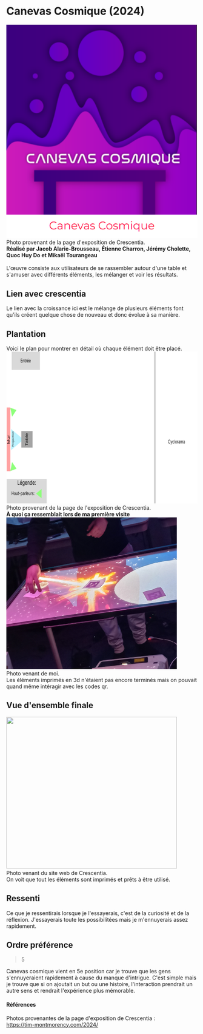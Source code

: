 # Canevas Cosmique (2024)
![photo](media/affiche_expo_canevas_cosmique.png) <br>
Photo provenant de la page d'exposition de Crescentia. <br>
**Réalisé par Jacob Alarie-Brousseau, Étienne Charron, Jérémy Cholette, Quoc Huy Do et 
Mikaël Tourangeau** <br>
<br>
L'œuvre consiste aux utilisateurs de se rassembler autour d'une table et s'amuser avec
différents éléments, les mélanger et voir les résultats. 
## Lien avec crescentia
Le lien avec la croissance ici est le mélange de plusieurs éléments font qu'ils créent
quelque chose de nouveau et donc évolue à sa manière.
## Plantation 
Voici le plan pour montrer en détail où chaque élément doit être placé. <br>
<img src="media/plantation_canevas_cosmique.png" width="700" height="400"> <br>
Photo provenant de la page de l'exposition de Crescentia. <br>
**À quoi ça ressemblait lors de ma première visite** <br>
<img src="media/vue_debut_canevas_cosmique.jpg" width="450" height="400"> <br>
Photo venant de moi. <br>
Les éléments imprimés en 3d n'étaient pas encore terminés mais on pouvait quand
même intéragir avec les codes qr.
## Vue d'ensemble finale
<img src="media/vue_ensemble_finale_canevas_cosmique.png" width="450" height="400"> <br>
Photo venant du site web de Crescentia. <br>
On voit que tout les éléments sont imprimés et prêts à être utilisé.
## Ressenti
Ce que je ressentirais lorsque je l'essayerais, c'est de la curiosité et de la
réflexion. J'essayerais toute les possibilitées mais je m'ennuyerais assez
rapidement.
## Ordre préférence
> 5 <br>
>
Canevas cosmique vient en 5e position car je trouve que les gens s'ennuyeraient
rapidement à cause du manque d'intrigue. C'est simple mais je trouve que si on
ajoutait un but ou une histoire, l'interaction prendrait un autre sens et rendrait
l'expérience plus mémorable. 
#### Références
Photos provenantes de la page d'exposition de Crescentia : </br>
https://tim-montmorency.com/2024/ <br>
